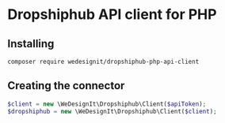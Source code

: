 # Dropshiphub API client for PHP

## Installing

```shell
composer require wedesignit/dropshiphub-php-api-client
```

## Creating the connector

```php
$client = new \WeDesignIt\Dropshiphub\Client($apiToken);
$dropshiphub = new \WeDesignIt\Dropshiphub\Client($client);
```

